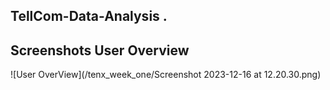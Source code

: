 ## TellCom-Data-Analysis .
## Screenshots User Overview
![User OverView](/tenx_week_one/Screenshot 2023-12-16 at 12.20.30.png)
